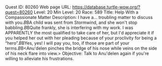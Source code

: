 Quest ID: 80260
Web page URL: https://database.turtle-wow.org/?quest=80260
Level: 20
Min Level: 20
Race: 589
Title: Help With a Compassionate Matter
Description: I have a... troubling matter to discuss with you.$B$BA child was sent from Stormwind, and she won't stop babbling.$B$BQuite frankly, she is interfering with my work. I was APPARENTLY the most qualified to take care of her, but I'd appreciate it if you helped her out with her pleading because of your proclivity for being a “hero”.$B$BYes, yes! I will pay you, too, if those are part of your terms.$B$B<Anu'delen pinches the bridge of his nose while veins on the side of his neck flare into view.>
Objective: Talk to Anu'delen again if you're willing to alleviate his frustrations.
